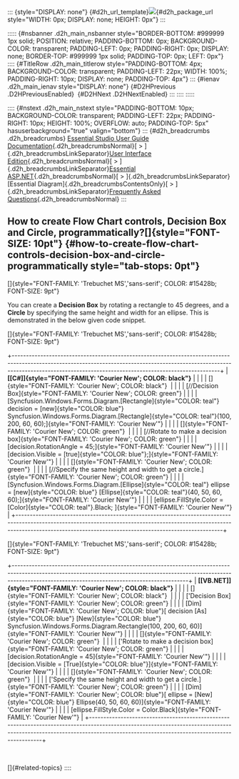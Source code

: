 ::: {style="DISPLAY: none"}
[](ms-xhelp:///?Id=d2h_url_template){#d2h_url_template}![](!package_url!){#d2h_package_url style="WIDTH: 0px; DISPLAY: none; HEIGHT: 0px"}
:::

::::: {#nsbanner .d2h_main_nsbanner style="BORDER-BOTTOM: #999999 1px solid; POSITION: relative; PADDING-BOTTOM: 0px; BACKGROUND-COLOR: transparent; PADDING-LEFT: 0px; PADDING-RIGHT: 0px; DISPLAY: none; BORDER-TOP: #999999 1px solid; PADDING-TOP: 0px; LEFT: 0px"}
:::: {#TitleRow .d2h_main_titlerow style="PADDING-BOTTOM: 4px; BACKGROUND-COLOR: transparent; PADDING-LEFT: 22px; WIDTH: 100%; PADDING-RIGHT: 10px; DISPLAY: none; PADDING-TOP: 4px"}
::: {#ienav .d2h_main_ienav style="DISPLAY: none"}
[](ms-xhelp:///?Id=ddb33f9d-eb74-4304-84ae-897147061c32){#D2HPrevious .D2HPreviousEnabled}  [](ms-xhelp:///?Id=1313ded8-79ee-4f48-a3de-331cc5ad0d86){#D2HNext .D2HNextEnabled}
:::
::::
:::::

:::: {#nstext .d2h_main_nstext style="PADDING-BOTTOM: 10px; BACKGROUND-COLOR: transparent; PADDING-LEFT: 22px; PADDING-RIGHT: 10px; HEIGHT: 100%; OVERFLOW: auto; PADDING-TOP: 5px" hasuserbackground="true" valign="bottom"}
::: {#d2h_breadcrumbs .d2h_breadcrumbs}
[Essential Studio User Guide Documentation](ms-xhelp:///?Id=12457748-09e3-4d74-a240-8e049cedf030){.d2h_breadcrumbsNormal}[ \> ]{.d2h_breadcrumbsLinkSeparator}[User Interface Edition](ms-xhelp:///?Id=c29296b7-531c-413b-a0ec-488ca1f7f669){.d2h_breadcrumbsNormal}[ \> ]{.d2h_breadcrumbsLinkSeparator}[Essential ASP.NET](ms-xhelp:///?Id=25c35330-c127-4dad-9a92-ed79dc7261a6){.d2h_breadcrumbsNormal}[ \> ]{.d2h_breadcrumbsLinkSeparator}[Essential Diagram]{.d2h_breadcrumbsContentsOnly}[ \> ]{.d2h_breadcrumbsLinkSeparator}[Frequently Asked Questions](ms-xhelp:///?Id=e48127dc-ac3c-40e3-b966-263e6c8cbb6c){.d2h_breadcrumbsNormal}
:::

## How to create Flow Chart controls, Decision Box and Circle, programmatically?[]{style="FONT-SIZE: 10pt"} {#how-to-create-flow-chart-controls-decision-box-and-circle-programmatically style="tab-stops: 0pt"}

[]{style="FONT-FAMILY: 'Trebuchet MS','sans-serif'; COLOR: #15428b; FONT-SIZE: 9pt"} 

You can create a **Decision Box** by rotating a rectangle to 45 degrees, and a **Circle** by specifying the same height and width for an ellipse. This is demonstrated in the below given code snippet.

[]{style="FONT-FAMILY: 'Trebuchet MS','sans-serif'; COLOR: #15428b; FONT-SIZE: 9pt"} 

+------------------------------------------------------------------------------------------------------------------------------------------------------------------------------------------------------------------------------------+
| **[\[C#\]]{style="FONT-FAMILY: 'Courier New'; COLOR: black"}**                                                                                                                                                                     |
|                                                                                                                                                                                                                                    |
| []{style="FONT-FAMILY: 'Courier New'; COLOR: black"}                                                                                                                                                                               |
|                                                                                                                                                                                                                                    |
| [//Decision Box]{style="FONT-FAMILY: 'Courier New'; COLOR: green"}                                                                                                                                                                 |
|                                                                                                                                                                                                                                    |
| [Syncfusion.Windows.Forms.Diagram.[Rectangle]{style="COLOR: teal"} decision = [new]{style="COLOR: blue"} Syncfusion.Windows.Forms.Diagram.[Rectangle]{style="COLOR: teal"}(100, 200, 60, 60);]{style="FONT-FAMILY: 'Courier New'"} |
|                                                                                                                                                                                                                                    |
| []{style="FONT-FAMILY: 'Courier New'; COLOR: green"}                                                                                                                                                                               |
|                                                                                                                                                                                                                                    |
| [//Rotate to make a decision box]{style="FONT-FAMILY: 'Courier New'; COLOR: green"}                                                                                                                                                |
|                                                                                                                                                                                                                                    |
| [decision.RotationAngle = 45;]{style="FONT-FAMILY: 'Courier New'"}                                                                                                                                                                 |
|                                                                                                                                                                                                                                    |
| [decision.Visible = [true]{style="COLOR: blue"};]{style="FONT-FAMILY: 'Courier New'"}                                                                                                                                              |
|                                                                                                                                                                                                                                    |
| []{style="FONT-FAMILY: 'Courier New'; COLOR: green"}                                                                                                                                                                               |
|                                                                                                                                                                                                                                    |
| [//Specify the same height and width to get a circle.]{style="FONT-FAMILY: 'Courier New'; COLOR: green"}                                                                                                                           |
|                                                                                                                                                                                                                                    |
| [Syncfusion.Windows.Forms.Diagram.[Ellipse]{style="COLOR: teal"} ellipse = [new]{style="COLOR: blue"} [Ellipse]{style="COLOR: teal"}(40, 50, 60, 60);]{style="FONT-FAMILY: 'Courier New'"}                                         |
|                                                                                                                                                                                                                                    |
| [ellipse.FillStyle.Color = [Color]{style="COLOR: teal"}.Black; ]{style="FONT-FAMILY: 'Courier New'"}                                                                                                                               |
+------------------------------------------------------------------------------------------------------------------------------------------------------------------------------------------------------------------------------------+

[]{style="FONT-FAMILY: 'Trebuchet MS','sans-serif'; COLOR: #15428b; FONT-SIZE: 9pt"} 

+-------------------------------------------------------------------------------------------------------------------------------------------------------------------------------------------------------------------------+
| **[\[VB.NET\]]{style="FONT-FAMILY: 'Courier New'; COLOR: black"}**                                                                                                                                                      |
|                                                                                                                                                                                                                         |
| []{style="FONT-FAMILY: 'Courier New'; COLOR: black"}                                                                                                                                                                    |
|                                                                                                                                                                                                                         |
| [\'Decision Box]{style="FONT-FAMILY: 'Courier New'; COLOR: green"}                                                                                                                                                      |
|                                                                                                                                                                                                                         |
| [Dim]{style="FONT-FAMILY: 'Courier New'; COLOR: blue"}[ decision [As]{style="COLOR: blue"} [New]{style="COLOR: blue"} Syncfusion.Windows.Forms.Diagram.Rectangle(100, 200, 60, 60)]{style="FONT-FAMILY: 'Courier New'"} |
|                                                                                                                                                                                                                         |
| []{style="FONT-FAMILY: 'Courier New'; COLOR: green"}                                                                                                                                                                    |
|                                                                                                                                                                                                                         |
| [\'Rotate to make a decision box]{style="FONT-FAMILY: 'Courier New'; COLOR: green"}                                                                                                                                     |
|                                                                                                                                                                                                                         |
| [decision.RotationAngle = 45]{style="FONT-FAMILY: 'Courier New'"}                                                                                                                                                       |
|                                                                                                                                                                                                                         |
| [decision.Visible = [True]{style="COLOR: blue"}]{style="FONT-FAMILY: 'Courier New'"}                                                                                                                                    |
|                                                                                                                                                                                                                         |
| []{style="FONT-FAMILY: 'Courier New'; COLOR: green"}                                                                                                                                                                    |
|                                                                                                                                                                                                                         |
| [\'Specify the same height and width to get a circle.]{style="FONT-FAMILY: 'Courier New'; COLOR: green"}                                                                                                                |
|                                                                                                                                                                                                                         |
| [Dim]{style="FONT-FAMILY: 'Courier New'; COLOR: blue"}[ ellipse = [New]{style="COLOR: blue"} Ellipse(40, 50, 60, 60)]{style="FONT-FAMILY: 'Courier New'"}                                                               |
|                                                                                                                                                                                                                         |
| [ellipse.FillStyle.Color = Color.Black]{style="FONT-FAMILY: 'Courier New'"}                                                                                                                                             |
+-------------------------------------------------------------------------------------------------------------------------------------------------------------------------------------------------------------------------+

 

[]{#related-topics}
::::
